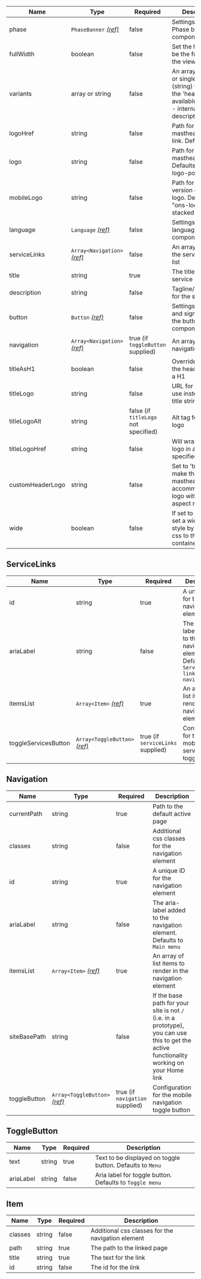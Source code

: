 | Name             | Type                                              | Required                             | Description                                                                                                         |
| ---------------- | ------------------------------------------------- | ------------------------------------ | ------------------------------------------------------------------------------------------------------------------- |
| phase            | `PhaseBanner` [_(ref)_](/components/phase-banner) | false                                | Settings for the Phase banner component                                                                             |
| fullWidth        | boolean                                           | false                                | Set the header to be the full width of the viewport                                                                 |
| variants         | array or string                                   | false                                | An array of values or single value (string) to adjust the 'header' using available variants - internal, description |
| logoHref         | string                                            | false                                | Path for the masthead logo link. Defaults to "/"                                                                    |
| logo             | string                                            | false                                | Path for the masthead logo. Defaults to "ons-logo-pos"                                                              |
| mobileLogo       | string                                            | false                                | Path for the mobile version of the logo. Defaults to "ons-logo-stacked-pos"                                         |
| language         | `Language` [_(ref)_](/patterns/change-language)   | false                                | Settings for the language selector component                                                                        |
| serviceLinks     | `Array<Navigation>` [_(ref)_](#servicelinks)      | false                                | An array to render the service links list                                                                           |
| title            | string                                            | true                                 | The title for the service                                                                                           |
| description      | string                                            | false                                | Tagline/description for the service                                                                                 |
| button           | `Button` [_(ref)_](/components/button)            | false                                | Settings for save and sign out using the button component                                                           |
| navigation       | `Array<Navigation>` [_(ref)_](#navigation)        | true (if `toggleButton` supplied)    | An array of all navigation links                                                                                    |
| titleAsH1        | boolean                                           | false                                | Override to render the header title as a H1                                                                         |
| titleLogo        | string                                            | false                                | URL for image to use instead of a title string                                                                      |
| titleLogoAlt     | string                                            | false (if `titleLogo` not specified) | Alt tag for the title logo                                                                                          |
| titleLogoHref    | string                                            | false                                | Will wrap the title logo in a link to the specified URL                                                             |
| customHeaderLogo | string                                            | false                                | Set to 'true' to make the masthead taller to accommodate a logo with a taller aspect ratio                          |
| wide             | boolean                                           | false                                | If set to true will set a wider page style by adding css to the container                                           |

## ServiceLinks

| Name                 | Type                                           | Required                          | Description                                                                            |
| -------------------- | ---------------------------------------------- | --------------------------------- | -------------------------------------------------------------------------------------- |
| id                   | string                                         | true                              | A unique ID for the navigation element                                                 |
| ariaLabel            | string                                         | false                             | The aria-label added to the navigation element. Defaults to `Service links navigation` |
| itemsList            | `Array<Item>` [_(ref)_](#item)                 | true                              | An array of list items to render in the navigation element                             |
| toggleServicesButton | `Array<ToggleButton>` [_(ref)_](#togglebutton) | true (if `serviceLinks` supplied) | Configuration for the mobile service links toggle button                               |

## Navigation

| Name         | Type                                           | Required                        | Description                                                                                                                                 |
| ------------ | ---------------------------------------------- | ------------------------------- | ------------------------------------------------------------------------------------------------------------------------------------------- |
| currentPath  | string                                         | true                            | Path to the default active page                                                                                                             |
| classes      | string                                         | false                           | Additional css classes for the navigation element                                                                                           |
| id           | string                                         | true                            | A unique ID for the navigation element                                                                                                      |
| ariaLabel    | string                                         | false                           | The aria-label added to the navigation element. Defaults to `Main menu`                                                                     |
| itemsList    | `Array<Item>` [_(ref)_](#item)                 | true                            | An array of list items to render in the navigation element                                                                                  |
| siteBasePath | string                                         | false                           | If the base path for your site is not `/` (i.e. in a prototype), you can use this to get the active functionality working on your Home link |
| toggleButton | `Array<ToggleButton>` [_(ref)_](#togglebutton) | true (if `navigation` supplied) | Configuration for the mobile navigation toggle button                                                                                       |

## ToggleButton

| Name      | Type   | Required | Description                                               |
| --------- | ------ | -------- | --------------------------------------------------------- |
| text      | string | true     | Text to be displayed on toggle button. Defaults to `Menu` |
| ariaLabel | string | false    | Aria label for toggle button. Defaults to `Toggle menu`   |

## Item

| Name    | Type   | Required | Description                                       |
| ------- | ------ | -------- | ------------------------------------------------- |
| classes | string | false    | Additional css classes for the navigation element |
| path    | string | true     | The path to the linked page                       |
| title   | string | true     | The text for the link                             |
| id      | string | false    | The id for the link                               |

